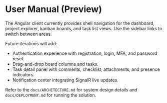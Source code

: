 # User Manual (Preview)

The Angular client currently provides shell navigation for the dashboard, project explorer, kanban boards, and task list views. Use the sidebar links to switch between areas.

Future iterations will add:

- Authentication experience with registration, login, MFA, and password reset.
- Drag-and-drop board columns and tasks.
- Task detail panel with comments, checklist, attachments, and presence indicators.
- Notification center integrating SignalR live updates.

Refer to the `docs/ARCHITECTURE.md` for system design details and `docs/DEPLOYMENT.md` for running the solution.
